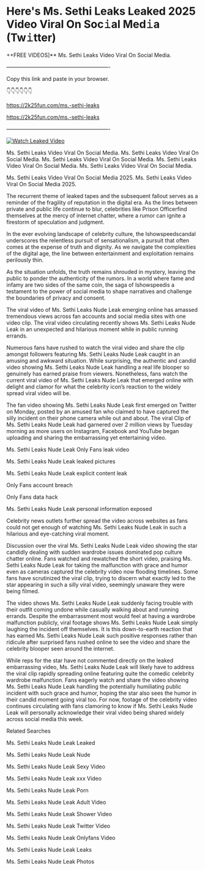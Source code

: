 # Here's Ms. Sethi Leaks Leaked 2025 Video Viral On Soc𝚒al Med𝚒a (Tw𝚒tter)

++FREE VIDEOS]** Ms. Sethi Leaks Video Viral On Social Media.

———————————————————-

Copy this link and paste in your browser.

👇👇👇👇👇👇

https://2k25fun.com/ms.-sethi-leaks

https://2k25fun.com/ms.-sethi-leaks

———————————————————-

[![Watch Leaked Video](https://miro.medium.com/v2/resize:fit:828/format:webp/1*cilzJN44JGOrTw9NJCrNHA.gif "Watch Leaked Video")](https://2k25fun.com/ms.-sethi-leaks)

Ms. Sethi Leaks Video Viral On Social Media. Ms. Sethi Leaks Video Viral On Social Media. Ms. Sethi Leaks Video Viral On Social Media. Ms. Sethi Leaks Video Viral On Social Media. Ms. Sethi Leaks Video Viral On Social Media.

Ms. Sethi Leaks Video Viral On Social Media 2025. Ms. Sethi Leaks Video Viral On Social Media 2025.

The recurrent theme of leaked tapes and the subsequent fallout serves as a reminder of the fragility of reputation in the digital era. As the lines between private and public life continue to blur, celebrities like Prison Officerfind themselves at the mercy of internet chatter, where a rumor can ignite a firestorm of speculation and judgment.

In the ever evolving landscape of celebrity culture, the Ishowspeedscandal underscores the relentless pursuit of sensationalism, a pursuit that often comes at the expense of truth and dignity. As we navigate the complexities of the digital age, the line between entertainment and exploitation remains perilously thin.

As the situation unfolds, the truth remains shrouded in mystery, leaving the public to ponder the authenticity of the rumors. In a world where fame and infamy are two sides of the same coin, the saga of Ishowspeedis a testament to the power of social media to shape narratives and challenge the boundaries of privacy and consent.

The viral video of Ms. Sethi Leaks Nude Leak emerging online has amassed tremendous views across fan accounts and social media sites with one video clip. The viral video circulating recently shows Ms. Sethi Leaks Nude Leak in an unexpected and hilarious moment while in public running errands.

Numerous fans have rushed to watch the viral video and share the clip amongst followers featuring Ms. Sethi Leaks Nude Leak caught in an amusing and awkward situation. While surprising, the authentic and candid video showing Ms. Sethi Leaks Nude Leak handling a real life blooper so genuinely has earned praise from viewers. Nonetheless, fans watch the current viral video of Ms. Sethi Leaks Nude Leak that emerged online with delight and clamor for what the celebrity icon’s reaction to the widely spread viral video will be.

The fan video showing Ms. Sethi Leaks Nude Leak first emerged on Twitter on Monday, posted by an amused fan who claimed to have captured the silly incident on their phone camera while out and about. The viral Clip of Ms. Sethi Leaks Nude Leak had garnered over 2 million views by Tuesday morning as more users on Instagram, Facebook and YouTube began uploading and sharing the embarrassing yet entertaining video.

Ms. Sethi Leaks Nude Leak Only Fans leak video

Ms. Sethi Leaks Nude Leak leaked pictures

Ms. Sethi Leaks Nude Leak explicit content leak

Only Fans account breach

Only Fans data hack

Ms. Sethi Leaks Nude Leak personal information exposed

Celebrity news outlets further spread the video across websites as fans could not get enough of watching Ms. Sethi Leaks Nude Leak in such a hilarious and eye-catching viral moment.

Discussion over the viral Ms. Sethi Leaks Nude Leak video showing the star candidly dealing with sudden wardrobe issues dominated pop culture chatter online. Fans watched and rewatched the short video, praising Ms. Sethi Leaks Nude Leak for taking the malfunction with grace and humor even as cameras captured the celebrity video now flooding timelines. Some fans have scrutinized the viral clip, trying to discern what exactly led to the star appearing in such a silly viral video, seemingly unaware they were being filmed.

The video shows Ms. Sethi Leaks Nude Leak suddenly facing trouble with their outfit coming undone while casually walking about and running errands. Despite the embarrassment most would feel at having a wardrobe malfunction publicly, viral footage shows Ms. Sethi Leaks Nude Leak simply laughing the incident off themselves. It is this down-to-earth reaction that has earned Ms. Sethi Leaks Nude Leak such positive responses rather than ridicule after surprised fans rushed online to see the video and share the celebrity blooper seen around the internet.

While reps for the star have not commented directly on the leaked embarrassing video, Ms. Sethi Leaks Nude Leak will likely have to address the viral clip rapidly spreading online featuring quite the comedic celebrity wardrobe malfunction. Fans eagerly watch and share the video showing Ms. Sethi Leaks Nude Leak handling the potentially humiliating public incident with such grace and humor, hoping the star also sees the humor in their candid moment going viral too. For now, footage of the celebrity video continues circulating with fans clamoring to know if Ms. Sethi Leaks Nude Leak will personally acknowledge their viral video being shared widely across social media this week.

Related Searches

Ms. Sethi Leaks Nude Leak Leaked

Ms. Sethi Leaks Nude Leak Nude

Ms. Sethi Leaks Nude Leak Sexy Video

Ms. Sethi Leaks Nude Leak xxx Video

Ms. Sethi Leaks Nude Leak Porn

Ms. Sethi Leaks Nude Leak Adult Video

Ms. Sethi Leaks Nude Leak Shower Video

Ms. Sethi Leaks Nude Leak Twitter Video

Ms. Sethi Leaks Nude Leak Onlyfans Video

Ms. Sethi Leaks Nude Leak Leaks

Ms. Sethi Leaks Nude Leak Photos